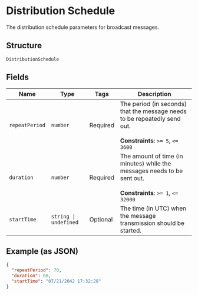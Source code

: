 
# Distribution Schedule

The distribution schedule parameters for broadcast messages.

## Structure

`DistributionSchedule`

## Fields

| Name | Type | Tags | Description |
|  --- | --- | --- | --- |
| `repeatPeriod` | `number` | Required | The period (in seconds) that the message needs to be repeatedly send out.<br><br>**Constraints**: `>= 5`, `<= 3600` |
| `duration` | `number` | Required | The amount of time (in minutes) while the messages needs to be sent out.<br><br>**Constraints**: `>= 1`, `<= 32000` |
| `startTime` | `string \| undefined` | Optional | The time (in UTC) when the message transmission should be started. |

## Example (as JSON)

```json
{
  "repeatPeriod": 70,
  "duration": 68,
  "startTime": "07/21/2042 17:32:28"
}
```

